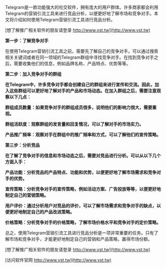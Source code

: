 Telegram是一款功能强大的社交软件，拥有庞大的用户群体。许多商家都会利用Telegram的营销引流工具来进行竞品分析，以便更好地了解市场和竞争对手。本文将介绍如何使用Telegram营销引流工具进行竞品分析。

[想了解推广相关软件的朋友请登录 http://www.vst.tw](http://www.vst.tw)

**第一步：了解竞争对手**

在使用Telegram营销引流工具之前，需要先了解自己的竞争对手。可以通过搜索相关关键词或者在同一领域的Telegram群组中寻找竞争对手。在找到竞争对手之后，需要收集他们的信息，例如品牌名称、产品特点、优势等等。

**第二步：加入竞争对手的群组**

**在Telegram中，许多竞争对手都会创建自己的群组来进行宣传和交流。因此，加入这些群组可以更好地了解对手的产品和市场动态。在加入群组之后，需要注意观察以下几点：**

**群组成员数量：如果竞争对手的群组成员很多，说明他们的影响力很大，需要重视。**

**群组活跃度：观察群组的发言量和回复情况，可以了解对手的市场实力。**

**产品推广频率：观察对手在群组中的推广频率和方式，可以了解他们的宣传策略。**

**第三步：分析竞品**

**在了解了竞争对手的信息和市场动态之后，需要对竞品进行分析。可以从以下几个方面入手：**

**产品功能：分析竞品的产品特点、功能和优势，以便更好地了解市场需求和竞争对手的优势。**

**宣传策略：分析竞争对手的宣传策略，例如活动方案、广告投放等等，以便更好地制定自己的营销策略。**

**用户评价：通过分析用户对竞品的评价，可以了解市场需求和竞争对手的缺点，以便更好地制定自己的产品改进策略。**

**价格策略：分析竞争对手的价格策略，了解市场价格水平和竞争对手的定价策略。**

总之，使用Telegram营销引流工具进行竞品分析是一项非常重要的任务。只有了解市场和竞争对手，才能更好地制定自己的营销和产品策略，赢得市场份额。

[想了解推广相关软件的朋友请登录 http://www.vst.tw](http://www.vst.tw)


[访问软件官网 http://www.vst.tw](http://www.vst.tw)
